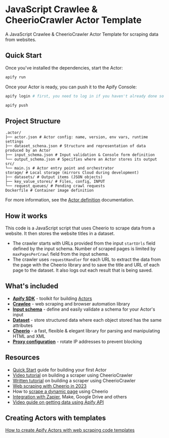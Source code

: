 # JavaScript Crawlee & CheerioCrawler Actor Template

<!-- This is an Apify template readme -->

A JavaScript Crawlee & CheerioCrawler Actor Template for scraping data from websites.

## Quick Start

Once you've installed the dependencies, start the Actor:

```bash
apify run
```

Once your Actor is ready, you can push it to the Apify Console:

```bash
apify login # first, you need to log in if you haven't already done so

apify push
```

## Project Structure

```text
.actor/
├── actor.json # Actor config: name, version, env vars, runtime settings
├── dataset_schena.json # Structure and representation of data produced by an Actor
├── input_schema.json # Input validation & Console form definition
└── output_schema.json # Specifies where an Actor stores its output
src/
└── main.js # Actor entry point and orchestrator
storage/ # Local storage (mirrors Cloud during development)
├── datasets/ # Output items (JSON objects)
├── key_value_stores/ # Files, config, INPUT
└── request_queues/ # Pending crawl requests
Dockerfile # Container image definition
```

For more information, see the [Actor definition](https://docs.apify.com/platform/actors/development/actor-definition) documentation.

## How it works

This code is a JavaScript script that uses Cheerio to scrape data from a website. It then stores the website titles in a dataset.

- The crawler starts with URLs provided from the input `startUrls` field defined by the input schema. Number of scraped pages is limited by `maxPagesPerCrawl` field from the input schema.
- The crawler uses `requestHandler` for each URL to extract the data from the page with the Cheerio library and to save the title and URL of each page to the dataset. It also logs out each result that is being saved.

## What's included

- **[Apify SDK](https://docs.apify.com/sdk/js)** - toolkit for building [Actors](https://apify.com/actors)
- **[Crawlee](https://crawlee.dev/)** - web scraping and browser automation library
- **[Input schema](https://docs.apify.com/platform/actors/development/input-schema)** - define and easily validate a schema for your Actor's input
- **[Dataset](https://docs.apify.com/sdk/python/docs/concepts/storages#working-with-datasets)** - store structured data where each object stored has the same attributes
- **[Cheerio](https://cheerio.js.org/)** - a fast, flexible & elegant library for parsing and manipulating HTML and XML
- **[Proxy configuration](https://docs.apify.com/platform/proxy)** - rotate IP addresses to prevent blocking

## Resources

- [Quick Start](https://docs.apify.com/platform/actors/development/quick-start) guide for building your first Actor
- [Video tutorial](https://www.youtube.com/watch?v=yTRHomGg9uQ) on building a scraper using CheerioCrawler
- [Written tutorial](https://docs.apify.com/academy/web-scraping-for-beginners/challenge) on building a scraper using CheerioCrawler
- [Web scraping with Cheerio in 2023](https://blog.apify.com/web-scraping-with-cheerio/)
- How to [scrape a dynamic page](https://blog.apify.com/what-is-a-dynamic-page/) using Cheerio
- [Integration with Zapier](https://apify.com/integrations), Make, Google Drive and others
- [Video guide on getting data using Apify API](https://www.youtube.com/watch?v=ViYYDHSBAKM)

## Creating Actors with templates

[How to create Apify Actors with web scraping code templates](https://www.youtube.com/watch?v=u-i-Korzf8w)
